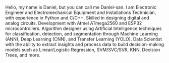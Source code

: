 Hello, my name is Daniel, but you can call me Daniel-san. 
I am Electronic Engineer and Electromechanical Equipment and Installations Technician, with experience in Python and C/C++. Skilled in designing digital and analog circuits. 
Development with Atmel ATmega2560 and ESP32 microcontrollers.
Algorithm designer using Artificial Intelligence techniques for classification, detection, and segmentation through Machine Learning (ANN), Deep Learning (CNN), and Transfer Learning (YOLO).
Data Scientist with the ability to extract insights and process data to build decision-making models such as Linear/Logistic Regression, SVM/SVC/SVR, KNN, Decision Trees, and more.

<!--
**danielBejar/danielBejar** is a ✨ _special_ ✨ repository because its `README.md` (this file) appears on your GitHub profile.

Here are some ideas to get you started:

- 🔭 I’m currently working on ...
- 🌱 I’m currently learning ...
- 👯 I’m looking to collaborate on ...
- 🤔 I’m looking for help with ...
- 💬 Ask me about ...
- 📫 How to reach me: ...
- 😄 Pronouns: ...
- ⚡ Fun fact: ...
-->
